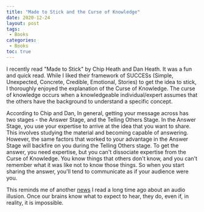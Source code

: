 ```yaml
---
title: "Made to Stick and the Curse of Knowledge"
date: 2020-12-24
layout: post
tags:
 - Books
categories:
 - Books
toc: true
---
```

I recently read "Made to Stick" by Chip Heath and Dan Heath. It was a fun and quick read. While I liked their framework of SUCCESs (Simple, Unexpected, Concrete, Credible, Emotional, Stories) to get the idea to stick, I thoroughly enjoyed the explanation of the Curse of Knowledge. The curse of knowledge occurs when a knowledgeable individual/expert assumes that the others have the background to understand a specific concept.

According to Chip and Dan, In general, getting your message across has two stages - the Answer Stage, and the Telling Others Stage. In the Answer Stage, you use your expertise to arrive at the idea that you want to share. This involves studying the material and becoming capable of answering. However, the same factors that worked to your advantage in the Answer Stage will backfire on you during the Telling Others stage. To get the answer, you need expertise, but you can't dissociate expertise from the Curse of Knowledge. You know things that others don't know, and you can't remember what it was like not to know those things. So when you start sharing the answer, you'll tend to communicate as if your audience were you.

This reminds me of another [news](https://www.theatlantic.com/technology/archive/2014/06/sounds-you-cant-unhear/373036/) I read a long time ago about an audio illusion. Once our brains know what to expect to hear, they do, even if, in reality, it is impossible.


 


